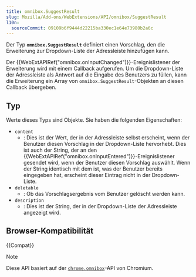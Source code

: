 ```yaml
---
title: omnibox.SuggestResult
slug: Mozilla/Add-ons/WebExtensions/API/omnibox/SuggestResult
l10n:
  sourceCommit: 09109b6f9444d22215ba330ec1e64e73980b2a6c
---
```


Der Typ **`omnibox.SuggestResult`** definiert einen Vorschlag, den die Erweiterung zur Dropdown-Liste der Adressleiste hinzufügen kann.

Der {{WebExtAPIRef("omnibox.onInputChanged")}}-Ereignislistener der Erweiterung wird mit einem Callback aufgerufen. Um die Dropdown-Liste der Adressleiste als Antwort auf die Eingabe des Benutzers zu füllen, kann die Erweiterung ein Array von `omnibox.SuggestResult`-Objekten an diesen Callback übergeben.

## Typ

Werte dieses Typs sind Objekte. Sie haben die folgenden Eigenschaften:

- `content`
  - : Dies ist der Wert, der in der Adressleiste selbst erscheint, wenn der Benutzer diesen Vorschlag in der Dropdown-Liste hervorhebt. Dies ist auch der String, der an den {{WebExtAPIRef("omnibox.onInputEntered")}}-Ereignislistener gesendet wird, wenn der Benutzer diesen Vorschlag auswählt. Wenn der String identisch mit dem ist, was der Benutzer bereits eingegeben hat, erscheint dieser Eintrag nicht in der Dropdown-Liste.
- `deletable`
  - : Ob das Vorschlagsergebnis vom Benutzer gelöscht werden kann.
- `description`
  - : Dies ist der String, der in der Dropdown-Liste der Adressleiste angezeigt wird.

## Browser-Kompatibilität

{{Compat}}

> [!NOTE]
> Diese API basiert auf der [`chrome.omnibox`](https://developer.chrome.com/docs/extensions/reference/api/omnibox)-API von Chromium.
